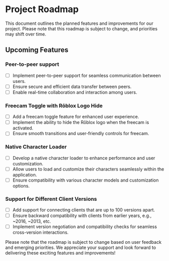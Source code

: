 # Project Roadmap

This document outlines the planned features and improvements for our project. Please note that this roadmap is subject to change, and priorities may shift over time.

## Upcoming Features

### Peer-to-peer support
- [ ] Implement peer-to-peer support for seamless communication between users.
- [ ] Ensure secure and efficient data transfer between peers.
- [ ] Enable real-time collaboration and interaction among users.

### Freecam Toggle with Rōblox Logo Hide
- [ ] Add a freecam toggle feature for enhanced user experience.
- [ ] Implement the ability to hide the Rōblox logo when the freecam is activated.
- [ ] Ensure smooth transitions and user-friendly controls for freecam.

### Native Character Loader
- [ ] Develop a native character loader to enhance performance and user customization.
- [ ] Allow users to load and customize their characters seamlessly within the application.
- [ ] Ensure compatibility with various character models and customization options.

### Support for Different Client Versions
- [ ] Add support for connecting clients that are up to 100 versions apart.
- [ ] Ensure backward compatibility with clients from earlier years, e.g., ~2016, ~2013, etc.
- [ ] Implement version negotiation and compatibility checks for seamless cross-version interactions.

Please note that the roadmap is subject to change based on user feedback and emerging priorities. We appreciate your support and look forward to delivering these exciting features and improvements!
